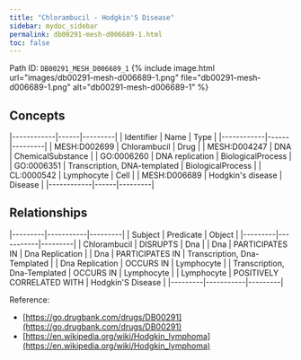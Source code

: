 ```yaml
---
title: "Chlorambucil - Hodgkin'S Disease"
sidebar: mydoc_sidebar
permalink: db00291-mesh-d006689-1.html
toc: false 
---
```



Path ID: `DB00291_MESH_D006689_1`
{% include image.html url="images/db00291-mesh-d006689-1.png" file="db00291-mesh-d006689-1.png" alt="db00291-mesh-d006689-1" %}

## Concepts

|------------|------|---------|
| Identifier | Name | Type    |
|------------|------|---------|
| MESH:D002699 | Chlorambucil | Drug |
| MESH:D004247 | DNA | ChemicalSubstance |
| GO:0006260 | DNA replication | BiologicalProcess |
| GO:0006351 | Transcription, DNA-templated | BiologicalProcess |
| CL:0000542 | Lymphocyte | Cell |
| MESH:D006689 | Hodgkin's disease | Disease |
|------------|------|---------|

## Relationships

|---------|-----------|---------|
| Subject | Predicate | Object  |
|---------|-----------|---------|
| Chlorambucil | DISRUPTS | Dna |
| Dna | PARTICIPATES IN | Dna Replication |
| Dna | PARTICIPATES IN | Transcription, Dna-Templated |
| Dna Replication | OCCURS IN | Lymphocyte |
| Transcription, Dna-Templated | OCCURS IN | Lymphocyte |
| Lymphocyte | POSITIVELY CORRELATED WITH | Hodgkin'S Disease |
|---------|-----------|---------|

Reference: 
  - [https://go.drugbank.com/drugs/DB00291](https://go.drugbank.com/drugs/DB00291)
  - [https://en.wikipedia.org/wiki/Hodgkin_lymphoma](https://en.wikipedia.org/wiki/Hodgkin_lymphoma)

